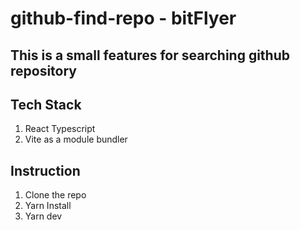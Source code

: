 # github-find-repo - bitFlyer 

## This is a small features for searching github repository

## Tech Stack
1. React Typescript
2. Vite as a module bundler

## Instruction
1. Clone the repo
2. Yarn Install
3. Yarn dev
